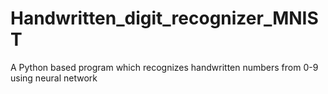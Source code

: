 # Handwritten_digit_recognizer_MNIST
A Python based program which recognizes handwritten numbers from 0-9 using neural network
